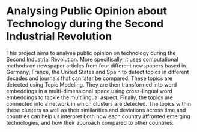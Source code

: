# Analysing Public Opinion about Technology during the Second Industrial Revolution

This project aims to analyse public opinion on technology during the Second Industrial Revolution. More
specifically, it uses computational methods on newspaper articles from four different newspapers based in
Germany, France, the United States and Spain to detect topics in different decades and journals that can
later be compared. These topics are detected using Topic Modeling. They are then transformed into word
embeddings in a multi-dimensional space using cross-lingual word embeddings to tackle the multilingual
aspect. Finally, the topics are connected into a network in which clusters are detected. The topics within these
clusters as well as their similarities and deviations across time and countries can help us interpret both how
each country affronted emerging technologies, and how their approach compared to other countries.
